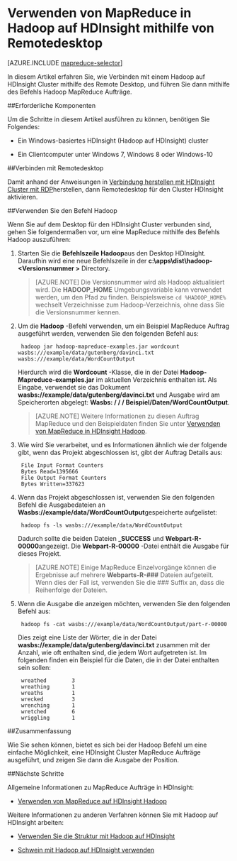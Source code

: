 <properties
   pageTitle="MapReduce und Remotedesktop mit Hadoop in HDInsight | Microsoft Azure"
   description="Informationen Sie zum Verwenden von Remotedesktop zum Verbinden mit Hadoop auf HDInsight und MapReduce Aufträge ausführen."
   services="hdinsight"
   documentationCenter=""
   authors="Blackmist"
   manager="jhubbard"
   editor="cgronlun"
    tags="azure-portal"/>

<tags
   ms.service="hdinsight"
   ms.devlang="na"
   ms.topic="article"
   ms.tgt_pltfrm="na"
   ms.workload="big-data"
   ms.date="09/27/2016"
   ms.author="larryfr"/>

# <a name="use-mapreduce-in-hadoop-on-hdinsight-with-remote-desktop"></a>Verwenden von MapReduce in Hadoop auf HDInsight mithilfe von Remotedesktop

[AZURE.INCLUDE [mapreduce-selector](../../includes/hdinsight-selector-use-mapreduce.md)]

In diesem Artikel erfahren Sie, wie Verbinden mit einem Hadoop auf HDInsight Cluster mithilfe des Remote Desktop, und führen Sie dann mithilfe des Befehls Hadoop MapReduce Aufträge.

##<a id="prereq"></a>Erforderliche Komponenten

Um die Schritte in diesem Artikel ausführen zu können, benötigen Sie Folgendes:

* Ein Windows-basiertes HDInsight (Hadoop auf HDInsight) cluster

* Ein Clientcomputer unter Windows 7, Windows 8 oder Windows-10

##<a id="connect"></a>Verbinden mit Remotedesktop

Damit anhand der Anweisungen in [Verbindung herstellen mit HDInsight Cluster mit RDP](hdinsight-administer-use-management-portal.md#rdp)herstellen, dann Remotedesktop für den Cluster HDInsight aktivieren.

##<a id="hadoop"></a>Verwenden Sie den Befehl Hadoop

Wenn Sie auf dem Desktop für den HDInsight Cluster verbunden sind, gehen Sie folgendermaßen vor, um eine MapReduce mithilfe des Befehls Hadoop auszuführen:

1. Starten Sie die **Befehlszeile Hadoop**aus den Desktop HDInsight. Daraufhin wird eine neue Befehlszeile in der **c:\apps\dist\hadoop-&lt;Versionsnummer >** Directory.

    > [AZURE.NOTE] Die Versionsnummer wird als Hadoop aktualisiert wird. Die **HADOOP_HOME** Umgebungsvariable kann verwendet werden, um den Pfad zu finden. Beispielsweise `cd %HADOOP_HOME%` wechselt Verzeichnisse zum Hadoop-Verzeichnis, ohne dass Sie die Versionsnummer kennen.

2. Um die **Hadoop** -Befehl verwenden, um ein Beispiel MapReduce Auftrag ausgeführt werden, verwenden Sie den folgenden Befehl aus:

        hadoop jar hadoop-mapreduce-examples.jar wordcount wasbs:///example/data/gutenberg/davinci.txt wasbs:///example/data/WordCountOutput

    Hierdurch wird die **Wordcount** -Klasse, die in der Datei **Hadoop-Mapreduce-examples.jar** im aktuellen Verzeichnis enthalten ist. Als Eingabe, verwendet sie das Dokument **wasbs://example/data/gutenberg/davinci.txt** und Ausgabe wird am Speicherorten abgelegt: **Wasbs: / / / Beispiel/Daten/WordCountOutput**.

    > [AZURE.NOTE] Weitere Informationen zu diesen Auftrag MapReduce und den Beispieldaten finden Sie unter <a href="hdinsight-use-mapreduce.md">Verwenden von MapReduce in HDInsight Hadoop</a>.

2. Wie wird Sie verarbeitet, und es Informationen ähnlich wie der folgende gibt, wenn das Projekt abgeschlossen ist, gibt der Auftrag Details aus:

        File Input Format Counters
        Bytes Read=1395666
        File Output Format Counters
        Bytes Written=337623

3. Wenn das Projekt abgeschlossen ist, verwenden Sie den folgenden Befehl die Ausgabedateien an **Wasbs://example/data/WordCountOutput**gespeicherte aufgelistet:

        hadoop fs -ls wasbs:///example/data/WordCountOutput

    Dadurch sollte die beiden Dateien **_SUCCESS** und **Webpart-R-00000**angezeigt. Die **Webpart-R-00000** -Datei enthält die Ausgabe für dieses Projekt.

    > [AZURE.NOTE] Einige MapReduce Einzelvorgänge können die Ergebnisse auf mehrere **Webparts-R-###** Dateien aufgeteilt. Wenn dies der Fall ist, verwenden Sie die ### Suffix an, dass die Reihenfolge der Dateien.

4. Wenn die Ausgabe die anzeigen möchten, verwenden Sie den folgenden Befehl aus:

        hadoop fs -cat wasbs:///example/data/WordCountOutput/part-r-00000

    Dies zeigt eine Liste der Wörter, die in der Datei **wasbs://example/data/gutenberg/davinci.txt** zusammen mit der Anzahl, wie oft enthalten sind, die jedem Wort aufgetreten ist. Im folgenden finden ein Beispiel für die Daten, die in der Datei enthalten sein sollen:

        wreathed        3
        wreathing       1
        wreaths         1
        wrecked         3
        wrenching       1
        wretched        6
        wriggling       1

##<a id="summary"></a>Zusammenfassung

Wie Sie sehen können, bietet es sich bei der Hadoop Befehl um eine einfache Möglichkeit, eine HDInsight Cluster MapReduce Aufträge ausgeführt, und zeigen Sie dann die Ausgabe der Position.

##<a id="nextsteps"></a>Nächste Schritte

Allgemeine Informationen zu MapReduce Aufträge in HDInsight:

* [Verwenden von MapReduce auf HDInsight Hadoop](hdinsight-use-mapreduce.md)

Weitere Informationen zu anderen Verfahren können Sie mit Hadoop auf HDInsight arbeiten:

* [Verwenden Sie die Struktur mit Hadoop auf HDInsight](hdinsight-use-hive.md)

* [Schwein mit Hadoop auf HDInsight verwenden](hdinsight-use-pig.md)

